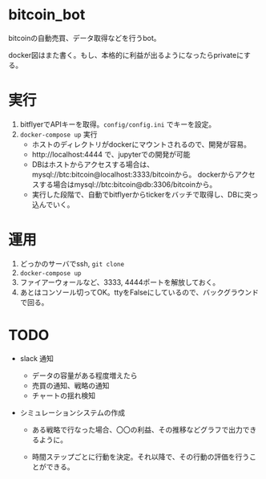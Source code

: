 # bitcoin_bot
bitcoinの自動売買、データ取得などを行うbot。

docker図はまた書く。もし、本格的に利益が出るようになったらprivateにする。

# 実行

1. bitflyerでAPIキーを取得。` config/config.ini ` でキーを設定。
2. ` docker-compose up ` 実行
   - ホストのディレクトリがdockerにマウントされるので、開発が容易。
   - http://localhost:4444 で、jupyterでの開発が可能
   - DBはホストからアクセスする場合は、mysql://btc:bitcoin@localhost:3333/bitcoinから。
     dockerからアクセスする場合はmysql://btc:bitcoin@db:3306/bitcoinから。
   - 実行した段階で、自動でbitflyerからtickerをバッチで取得し、DBに突っ込んでいく。



# 運用

1. どっかのサーバでssh,  `git clone`
2. `docker-compose up`
3. ファイアーウォールなど、3333, 4444ポートを解放しておく。
4. あとはコンソール切ってOK。ttyをFalseにしているので、バックグラウンドで回る。

# TODO

- slack 通知

  - データの容量がある程度増えたら
  - 売買の通知、戦略の通知
  - チャートの揺れ検知

- シミュレーションシステムの作成

  - ある戦略で行なった場合、〇〇の利益、その推移などグラフで出力できるように。

  - 時間ステップごとに行動を決定。それ以降で、その行動の評価を行うことができる。

    ​


